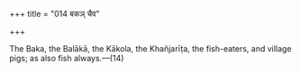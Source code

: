 +++
title = "014 बकञ् चैव"

+++

The Baka, the Balākā, the Kākola, the Khañjarīṭa, the fish-eaters, and village pigs; as also fish always.—(14)